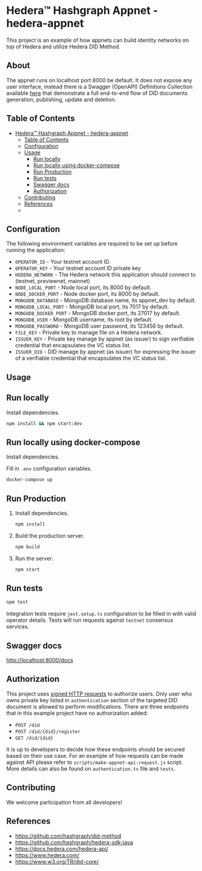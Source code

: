 # Hedera™ Hashgraph Appnet - hedera-appnet

This project is an example of how appnets can build identity networks on top of Hedera and utilize Hedera DID Method.

## About

The appnet runs on localhost port 8000 be default. It does not expose any user interface, instead there is a Swagger (OpenAPI) Definitions Collection available [here](/public/swagger.json) that demonstrate a full end-to-end flow of DID documents generation, publishing, update and deletion.

## Table of Contents

- [Hedera™ Hashgraph Appnet - hedera-appnet](#hedera%e2%84%a2-hashgraph-appnet---hedera-appnet)
  - [Table of Contents](#table-of-contents)
  - [Configuration](#configuration)
  - [Usage](#usage)
    - [Run locally](#run-locally)
    - [Run locally using docker-compose](#run-locally-using-docker-compose)
    - [Run Production](#run-production)
    - [Run tests](#run-tests)
    - [Swagger docs](#swagger-docs)
    - [Authorization](#authorization)
  - [Contributing](#contributing)
  - [References](#references)
  -

## Configuration

The following environment variables are required to be set up before running the application:

- `OPERATOR_ID` - Your testnet account ID.
- `OPERATOR_KEY` - Your testnet account ID private key
- `HEDERA_NETWORK` - The Hedera network this application should connect to (testnet, previewnet, mainnet)
- `NODE_LOCAL_PORT` - Node local port, its 8000 by default.
- `NODE_DOCKER_PORT` - Node docker port, its 8000 by default.
- `MONGODB_DATABASE` - MongoDB database name, its appnet_dev by default.
- `MONGODB_LOCAL_PORT` - MongoDB local port, its 7017 by default.
- `MONGODB_DOCKER_PORT` - MongoDB docker port, its 27017 by default.
- `MONGODB_USER` - MongoDB username, its root by default.
- `MONGODB_PASSWORD` - MongoDB user password, its 123456 by default.
- `FILE_KEY` - Private key to manage file on a Hedera network.
- `ISSUER_KEY` - Private key manage by appnet (as issuer) to sign verifiable credential that encapsulates the VC status list.
- `ISSUER_DID` - DID manage by appnet (as issuer) for expressing the issuer of a verifiable credential that encapsulates the VC status list.

## Usage

## Run locally

Install dependencies.

   ```sh
   npm install && npm start:dev
   ```

## Run locally using docker-compose

Install dependencies.

Fill in `.env` configuration variables.

   ```sh
   docker-compose up
   ```

## Run Production

1. Install dependencies.

   ```sh
   npm install
   ```

2. Build the production server.

   ```sh
   npm build
   ```

3. Run the server.

   ```sh
   npm start
   ```

## Run tests

```sh
npm test
```

Integration tests require `jest.setup.ts` configuration to be filled in with valid operator details. Tests will run requests against `testnet` consensus services.

## Swagger docs

<http://localhost:8000/docs>

## Authorization

This project uses [signed HTTP requests](https://datatracker.ietf.org/doc/html/draft-ietf-httpbis-message-signatures) to authorize users. Only user who owns private key listed in `authentication` section of the targeted DID document is allowed to perform modifications.
There are three endpoints that in this example project have no authorization added:

- `POST /did`
- `POST /did/{did}/register`
- `GET /did/{did}`

It is up to developers to decide how these endpoints should be secured based on their use case.
For an example of how requests can be made against API please refer to `scripts/make-appnet-api-request.js` script. More details can also be found on `authentication.ts` file and `tests`.

## Contributing

We welcome participation from all developers!

## References

- <https://github.com/hashgraph/did-method>
- <https://github.com/hashgraph/hedera-sdk-java>
- <https://docs.hedera.com/hedera-api/>
- <https://www.hedera.com/>
- <https://www.w3.org/TR/did-core/>

[did-method-spec]: https://github.com/hashgraph/did-method
[openapi]: https://swagger.io/specification
